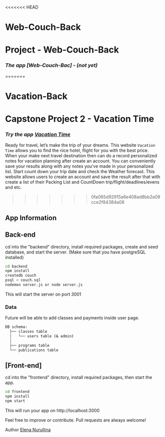 <<<<<<< HEAD
# Web-Couch-Back
# Project - Web-Couch-Back
### *The app [Web-Couch-Bac] - (not yet)*
=======
# Vacation-Back
# Capstone Project 2 - Vacation Time
### *Try the app [Vacation Time](https://changeable-laugh.surge.sh/)*
Ready for travel, let’s make the trip of your dreams. This website `Vacation Time` allows you to find the nice hotel, flight for you with the best price. When your make next travel destination then can do a record personalized notes for vacation planning after create an account.
You can conveniently save your results along with any notes you've made in your personalized list. Start count down your trip date and check the Weather forecast.
This website allows users to create an account and save the result after that with create a list of their Packing List and CountDown trip/flight/deadlines/evens and etc. 
>>>>>>> 0fa065d92915a6e408ad8bb2a09cce2f84384a08

## App Information
## Back-end

cd into the "backend" directory, install required packages, create and seed database, and start the server. (Make sure that you have postgreSQL installed)
  ```sh
  cd backend  
  npm install  
  createdb couch
  psql < couch.sql  
  nodemon server.js or node server.js
  ```  
  This will start the server on port 3001
  
### Data

Future will be able to add classes and payments inside user page.

```sh
DB schema: 
  ├── classes table 
  │   └── users table (& admin)
  │                 
  ├── programs table
  └── publications table
 ```

## [Front-end]

cd into the "frontend" directory, install required packages, then start the app.

  ```sh
  cd frontend    
  npm install    
  npm start
  ```

  This will run your app on http://localhost:3000


Feel free to improve or contribute. Pull requests are always welcome!

Author [Elena Nurullina](https://github.com/ElenkaSan/)
